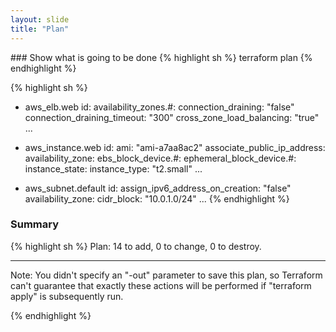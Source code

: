 ```yaml
---
layout: slide
title: "Plan"
---
```


<section markdown="1">
### Show what is going to be done
{% highlight sh %}
terraform plan
{% endhighlight %}



{% highlight sh %}
  + aws_elb.web
      id:                                     <computed>
      availability_zones.#:                   <computed>
      connection_draining:                    "false"
      connection_draining_timeout:            "300"
      cross_zone_load_balancing:              "true"
      ...

  + aws_instance.web
      id:                                     <computed>
      ami:                                    "ami-a7aa8ac2"
      associate_public_ip_address:            <computed>
      availability_zone:                      <computed>
      ebs_block_device.#:                     <computed>
      ephemeral_block_device.#:               <computed>
      instance_state:                         <computed>
      instance_type:                          "t2.small"
      ...

  + aws_subnet.default
      id:                                     <computed>
      assign_ipv6_address_on_creation:        "false"
      availability_zone:                      <computed>
      cidr_block:                             "10.0.1.0/24"
      ...
{% endhighlight %}
</section>

<section markdown="1">

### Summary
{% highlight sh %}
Plan: 14 to add, 0 to change, 0 to destroy.

------------------------------------------------------------------------

Note: You didn't specify an "-out" parameter to save this plan, so Terraform
can't guarantee that exactly these actions will be performed if
"terraform apply" is subsequently run.

{% endhighlight %}
</section>

